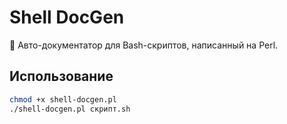 # Shell DocGen

📝 Авто-документатор для Bash-скриптов, написанный на Perl.

## Использование

```bash
chmod +x shell-docgen.pl
./shell-docgen.pl скрипт.sh
